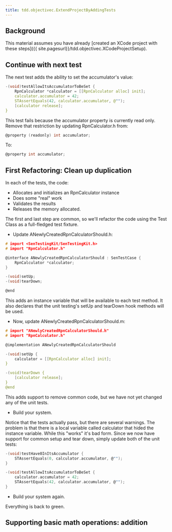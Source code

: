 ```yaml
---
title: tdd.objectivec.ExtendProjectByAddingTests
---
```

## Background
This material assumes you have already [created an XCode project with these steps]({{ site.pagesurl}}/tdd.objectivec.XCodeProjectSetup).

## Continue with next test
The next test adds the ability to set the accumulator's value:
```c
-(void)testAllowItsAccumulatorToBeSet {
	RpnCalculator *calculator = [[RpnCalculator alloc] init];
	calculator.accumulator = 42;
	STAssertEquals(42, calculator.accumulator, @"");
	[calculator release];
}
```

This test fails because the accumulator property is currently read only. Remove that restriction by updating RpnCalculator.h from:
```c
@property (readonly) int accumulator;
```

To:
```c
@property int accumulator;
```

## First Refactoring: Clean up duplication
In each of the tests, the code:
* Allocates and initializes an RpnCalculator instance
* Does some "real" work
* Validates the results
* Releases the memory allocated.

The first and last step are common, so we'll refactor the code using the Test Class as a full-fledged test fixture.

* Update ANewlyCreatedRpnCalculatorShould.h:
```c
# import <SenTestingKit/SenTestingKit.h>
# import "RpnCalculator.h"

@interface ANewlyCreatedRpnCalculatorShould : SenTestCase {
	RpnCalculator *calculator;
}

-(void)setUp;
-(void)tearDown;

@end
```

This adds an instance variable that will be available to each test method. It also declares that the unit testing's setUp and tearDown hook methods will be used.

* Now, update ANewlyCreatedRpnCalculatorShould.m:
```c
# import "ANewlyCreatedRpnCalculatorShould.h"
# import "RpnCalculator.h"

@implementation ANewlyCreatedRpnCalculatorShould

-(void)setUp {
	calculator = [[RpnCalculator alloc] init];
}

-(void)tearDown {
	[calculator release];
}
@end
```

This adds support to remove common code, but we have not yet changed any of the unit tests.

* Build your system.

Notice that the tests actually pass, but there are several warnings. The problem is that there is a local variable called calculator that hided the instance variable. While this "works" it's bad form. Since we now have support for common setup and tear down, simply update both of the unit tests:

```c
-(void)testHave0InItsAccumulator {
	STAssertEquals(0, calculator.accumulator, @"");
}

-(void)testAllowItsAccumulatorToBeSet {
	calculator.accumulator = 42;
	STAssertEquals(42, calculator.accumulator, @"");
}
```

* Build your system again.

Everything is back to green.

## Supporting basic math operations: addition
